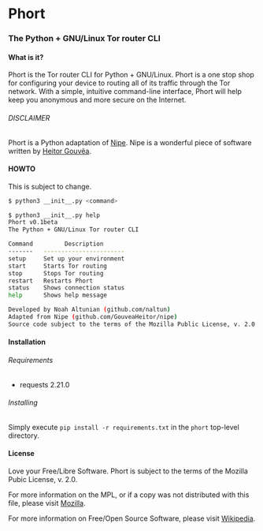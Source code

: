 # Phort
### The Python + GNU/Linux Tor router CLI

#### What is it?
Phort is the Tor router CLI for Python + GNU/Linux. Phort is a one stop shop for configuring your device to routing all of its traffic through the Tor network. With a simple, intuitive command-line interface, Phort will help keep you anonymous and more secure on the Internet.

###### DISCLAIMER
Phort is a Python adaptation of [Nipe](https://github.com/GouveaHeitor/nipe). Nipe is a wonderful piece of software written by [Heitor Gouvêa](https://github.com/GouveaHeitor).

#### HOWTO
This is subject to change.
```bash
$ python3 __init__.py <command>

$ python3 __init__.py help
Phort v0.1beta
The Python + GNU/Linux Tor router CLI

Command         Description
-------   -----------------------
setup     Set up your environment
start     Starts Tor routing
stop      Stops Tor routing
restart   Restarts Phort
status    Shows connection status
help      Shows help message

Developed by Noah Altunian (github.com/naltun)
Adapted from Nipe (github.com/GouveaHeitor/nipe)
Source code subject to the terms of the Mozilla Public License, v. 2.0
```

#### Installation
###### Requirements
* requests 2.21.0

###### Installing
Simply execute `pip install -r requirements.txt` in the `phort` top-level directory.

#### License
Love your Free/Libre Software. Phort is subject to the terms of the Mozilla Pubic License, v. 2.0.

For more information on the MPL, or if a copy was not distributed with this file, please visit [Mozilla](http://mozilla.org/MPL/2.0/).

For more information on Free/Open Source Software, please visit [Wikipedia](https://en.wikipedia.org/wiki/Free_software_movement).
